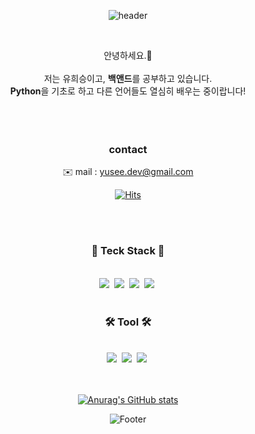 <div align="center">
  


![header](https://capsule-render.vercel.app/api?type=Waving&color=ABCCEB&height=300&section=header&text=welcome&fontColor=ffffff&fontSize=90&fontAlignY=45&desc=yuSee%20GitHub&descAlign=63&descSize=24 )

</center>

<br/> <center>안녕하세요.👋</center>
<br/> 저는 유희승이고, <strong>백앤드</strong>를 공부하고 있습니다.
<br/> <strong>Python</strong>을 기초로 하고 다른 언어들도 열심히 배우는 중이랍니다!
<br/>
<br/>
<br/>
<br/>


### contact 
✉️ mail : yusee.dev@gmail.com

[![Hits](https://hits.seeyoufarm.com/api/count/incr/badge.svg?url=https%3A%2F%2Fgithub.com%2FplaySeung%2Fhit-counter&count_bg=%23ABCCEB&title_bg=%23555555&icon=&icon_color=%23FFFFFF&title=hits&edge_flat=false)](https://hits.seeyoufarm.com)

<br/>
<br/>

### 🧰 Teck Stack 🧰
<br/>
<a>
<img src="https://img.shields.io/badge/Python-3766AB?style=flat-square&logo=&logoColor=white"/></a>&nbsp 
<img src="https://img.shields.io/badge/Javascript-F7DF1E?style=flat-square&logo=&logoColor=white"/></a>&nbsp 
<img src="https://img.shields.io/badge/Java-red?style=flat-square&logo=JAVA&logoColor=white"/></a>&nbsp 
<img src="https://img.shields.io/badge/MySQL-4479A1?style=flat-square&logo=JAVA&logoColor=white"/></a>&nbsp 

<br/>
<br/>

### 🛠️ Tool 🛠️

<br/>
<a>
<img src="https://img.shields.io/badge/Flask-000000?style=flat-square&logo=flask&logoColor=white"/></a>&nbsp 
<img src="https://img.shields.io/badge/Django-092E20?style=flat-square&logo=django&logoColor=white"/></a>&nbsp 
<img src="https://img.shields.io/badge/Spring-6DB33F?style=flat-square&logo=spring&logoColor=white"/></a>&nbsp 

<br/>
<br/>
<br/>

[![Anurag's GitHub stats](https://github-readme-stats.vercel.app/api?username=playSeung)](https://github.com/yuSee-dev/github-readme-stats)

![Footer](https://capsule-render.vercel.app/api?type=waving&color=ABCCEB&height=200&section=footer)

</div>
